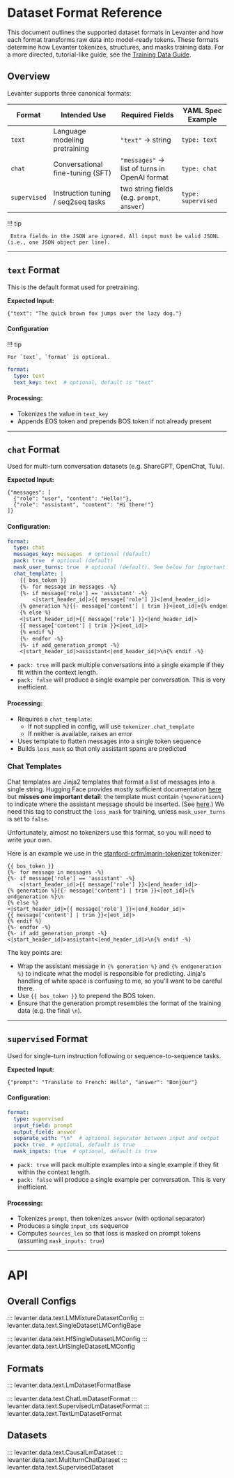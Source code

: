 # Dataset Format Reference

This document outlines the supported dataset formats in Levanter and how each format transforms raw data into model-ready tokens. These formats determine how Levanter tokenizes, structures, and masks training data.
For a more directed, tutorial-like guide, see the [Training Data Guide](../guides/Training-Data-Guide.md).

## Overview

Levanter supports three canonical formats:

| Format       | Intended Use                       | Required Fields                               | YAML Spec Example  |
|--------------|------------------------------------|-----------------------------------------------|--------------------|
| `text`       | Language modeling pretraining      | `"text"` → string                             | `type: text`       |
| `chat`       | Conversational fine-tuning (SFT)   | `"messages"` → list of turns in OpenAI format | `type: chat`       |
| `supervised` | Instruction tuning / seq2seq tasks | two string fields (e.g. `prompt`, `answer`)   | `type: supervised` |

!!! tip

     Extra fields in the JSON are ignored. All input must be valid JSONL (i.e., one JSON object per line).

---

## `text` Format

This is the default format used for pretraining.

**Expected Input:**
```jsonl
{"text": "The quick brown fox jumps over the lazy dog."}
```

#### Configuration

!!! tip

    For `text`, `format` is optional.

```yaml
format:
  type: text
  text_key: text  # optional, default is "text"
```

#### Processing:
- Tokenizes the value in `text_key`
- Appends EOS token and prepends BOS token if not already present

---

## `chat` Format

Used for multi-turn conversation datasets (e.g. ShareGPT, OpenChat, Tulu).

**Expected Input:**
```jsonl
{"messages": [
  {"role": "user", "content": "Hello!"},
  {"role": "assistant", "content": "Hi there!"}
]}
```

#### Configuration:

```yaml
format:
  type: chat
  messages_key: messages  # optional (default)
  pack: true  # optional (default)
  mask_user_turns: true  # optional (default). See below for important details!
  chat_template: |
    {{ bos_token }}
    {%- for message in messages -%}
    {%- if message['role'] == 'assistant' -%}
        <|start_header_id|>{{ message['role'] }}<|end_header_id|>
    {% generation %}{{- message['content'] | trim }}<|eot_id|>{% endgeneration %}\n
    {% else %}
    <|start_header_id|>{{ message['role'] }}<|end_header_id|>
    {{ message['content'] | trim }}<|eot_id|>
    {% endif %}
    {%- endfor -%}
    {%- if add_generation_prompt -%}
    <|start_header_id|>assistant<|end_header_id|>\n{% endif -%}
```

* `pack: true` will pack multiple conversations into a single example if they fit within the context length.
* `pack: false` will produce a single example per conversation. This is very inefficient.

#### Processing:
- Requires a `chat_template`:
  - If not supplied in config, will use `tokenizer.chat_template`
  - If neither is available, raises an error
- Uses template to flatten messages into a single token sequence
- Builds `loss_mask` so that only assistant spans are predicted

### Chat Templates

Chat templates are Jinja2 templates that format a list of messages into a single string.
Hugging Face provides mostly sufficient documentation [here](https://huggingface.co/docs/transformers/main/en/chat_templating_writing)
but **misses one important detail**: the template must contain `{%generation%}` to indicate where the assistant message
should be inserted. (See [here](https://github.com/huggingface/transformers/blob/main/src/transformers/tokenization_utils_base.py#L1530).)
We need this tag to construct the `loss_mask` for training, unless `mask_user_turns` is set to `false`.

Unfortunately, almost no tokenizers use this format, so you will need to write your own.

Here is an example we use in the [stanford-crfm/marin-tokenizer](https://huggingface.co/stanford-crfm/marin-tokenizer)
tokenizer:

```
{{ bos_token }}
{%- for message in messages -%}
{%- if message['role'] == 'assistant' -%}
    <|start_header_id|>{{ message['role'] }}<|end_header_id|>
{% generation %}{{- message['content'] | trim }}<|eot_id|>{% endgeneration %}\n
{% else %}
<|start_header_id|>{{ message['role'] }}<|end_header_id|>
{{ message['content'] | trim }}<|eot_id|>
{% endif %}
{%- endfor -%}
{%- if add_generation_prompt -%}
<|start_header_id|>assistant<|end_header_id|>\n{% endif -%}
```

The key points are:
* Wrap the assistant message in `{% generation %}` and `{% endgeneration %}` to indicate what the model is responsible
for predicting. Jinja's handling of white space is confusing to me, so you'll want to be careful there.
* Use `{{ bos_token }}` to prepend the BOS token.
* Ensure that the generation prompt resembles the format of the training data (e.g. the final `\n`).


---

## `supervised` Format

Used for single-turn instruction following or sequence-to-sequence tasks.

**Expected Input:**
```jsonl
{"prompt": "Translate to French: Hello", "answer": "Bonjour"}
```

#### Configuration:
```yaml
format:
  type: supervised
  input_field: prompt
  output_field: answer
  separate_with: "\n"  # optional separator between input and output
  pack: true  # optional, default is true
  mask_inputs: true  # optional, default is true
```

* `pack: true` will pack multiple examples into a single example if they fit within the context length.
* `pack: false` will produce a single example per conversation. This is very inefficient.

#### Processing:
- Tokenizes `prompt`, then tokenizes `answer` (with optional separator)
- Produces a single `input_ids` sequence
- Computes `sources_len` so that loss is masked on prompt tokens (assuming `mask_inputs: true`)

---


# API


## Overall Configs

::: levanter.data.text.LMMixtureDatasetConfig
::: levanter.data.text.SingleDatasetLMConfigBase

::: levanter.data.text.HfSingleDatasetLMConfig
::: levanter.data.text.UrlSingleDatasetLMConfig

## Formats

::: levanter.data.text.LmDatasetFormatBase

::: levanter.data.text.ChatLmDatasetFormat
::: levanter.data.text.SupervisedLmDatasetFormat
::: levanter.data.text.TextLmDatasetFormat

## Datasets


::: levanter.data.text.CausalLmDataset
::: levanter.data.text.MultiturnChatDataset
::: levanter.data.text.SupervisedDataset
